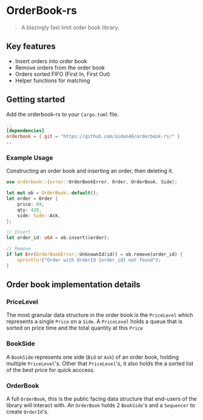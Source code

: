 # OrderBook-rs
> A blazingly fast limit order book library.

## Key features
- Insert orders into order book
- Remove orders from the order book
- Orders sorted FIFO (First In, First Out)
- Helper functions for matching

## Getting started
Add the orderbook-rs to your `Cargo.toml` file.
```toml
..
[dependencies]
orderbook = { git = "https://github.com/aidan46/orderbook-rs/" }
..
```

### Example Usage
Constructing an order book and inserting an order, then deleting it.
```rust
use orderbook::{error::OrderBookError, Order, OrderBook, Side};

let mut ob = OrderBook::default();
let order = Order {
	price: 69,
	qty: 420,
	side: Side::Ask,
};

// Insert
let order_id: u64 = ob.insert(&order);

// Remove
if let Err(OrderBookError::UnknownId(id)) = ob.remove(order_id) {
	eprintln!("Order with OrderId {order_id} not found");
}
```

## Order book implementation details

### PriceLevel
The most granular data structure in the order book is the `PriceLevel` which represents a single `Price` on a `Side`.
A `PriceLevel` holds a queue that is sorted on price time and the total quantity at this `Price`

### BookSide
A `BookSide` represents one side (`Bid` or `Ask`) of an order book, holding multiple `PriceLevel`'s.
Other that `PriceLevel`'s, it also holds the a sorted list of the best price for quick acccess.

### OrderBook
A full `OrderBook`, this is the public facing data structure that end-users of the library will interact with. An `OrderBook` holds 2 `BookSide`'s and a `Sequencer` to create `OrderId`'s.
